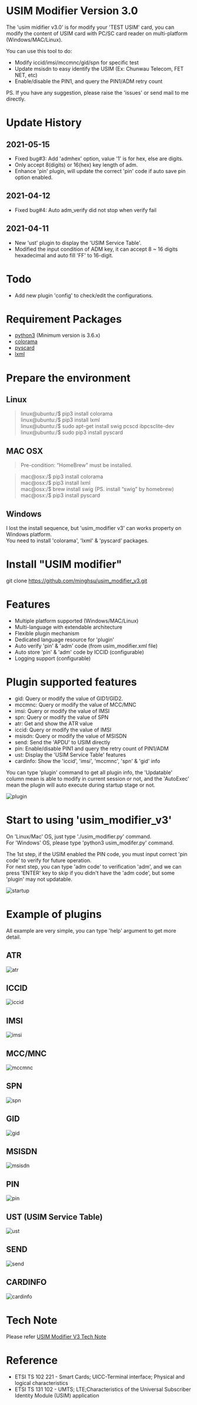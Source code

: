 # USIM Modifier Version 3.0

The 'usim midifier v3.0' is for modify your 'TEST USIM' card, you can modify the content of USIM card with PC/SC card reader on multi-platform (Windows/MAC/Linux).  
  
You can use this tool to do:
- Modify iccid/imsi/mccmnc/gid/spn for specific test
- Update msisdn to easy identify the USIM (Ex: Chunwau Telecom, FET NET, etc)
- Enable/disable the PIN1, and query the PIN1/ADM retry count

PS. If you have any suggestion, please raise the 'issues' or send mail to me directly.

# Update History

## 2021-05-15
- Fixed bug#3: Add 'admhex' option, value '1' is for hex, else are digits.
- Only accept 8(digits) or 16(hex) key length of adm.
- Enhance 'pin' plugin, will update the correct 'pin' code if auto save pin option enabled.

## 2021-04-12

- Fixed bug#4: Auto adm_verify did not stop when verify fail

## 2021-04-11
- New 'ust' plugin to display the 'USIM Service Table'.
- Modified the input condition of ADM key, it can accept 8 ~ 16 digits hexadecimal and auto fill 'FF' to 16-digit.

# Todo

- Add new plugin 'config' to check/edit the configurations.

# Requirement Packages

- [python3](https://www.python.org/) (Minimum version is 3.6.x) 
- [colorama](https://pypi.org/project/colorama/)
- [pyscard](https://pyscard.sourceforge.io/)  
- [lxml](https://lxml.de/)  

# Prepare the environment

## Linux
> linux@ubuntu:/$ pip3 install colorama  
> linux@ubuntu:/$ pip3 install lxml  
> linux@ubuntu:/$ sudo apt-get install swig pcscd ibpcsclite-dev  
> linux@ubuntu:/$ sudo pip3 install pyscard

## MAC OSX
> Pre-condition: “HomeBrew” must be installed.  
  
> mac@osx:/$ pip3 install colorama  
> mac@osx:/$ pip3 install lxml  
> mac@osx:/$ brew install swig  (PS. install “swig” by homebrew)  
> mac@osx:/$ pip3 install pyscard  

## Windows

I lost the install sequence, but 'usim_modifier v3' can works property on Windows platform.  
You need to install 'colorama', 'lxml' & 'pyscard' packages.

# Install "USIM modifier"

git clone https://github.com/minghsu/usim_modifier_v3.git

# Features

- Multiple platform supported (Windows/MAC/Linux)
- Multi-language with extendable architecture
- Flexible plugin mechanism
- Dedicated language resource for 'plugin' 
- Auto verify 'pin' & 'adm' code (from usim_modifier.xml file)
- Auto store 'pin' & 'adm' code by ICCID (configurable)
- Logging support (configurable)

# Plugin supported features

- gid: Query or modify the value of GID1/GID2.
- mccmnc: Query or modify the value of MCC/MNC
- imsi: Query or modify the value of IMSI
- spn: Query or modify the value of SPN
- atr: Get and show the ATR value
- iccid: Query or modify the value of IMSI
- msisdn: Query or modify the value of MSISDN
- send: Send the 'APDU' to USIM directly
- pin: Enable/disable PIN1 and query the retry count of PIN1/ADM
- ust: Display the 'USIM Service Table' features
- cardinfo: Show the 'iccid', 'imsi', 'mccmnc', 'spn' & 'gid' info

You can type 'plugin' command to get all plugin info, the 'Updatable' column mean is able to modify in current session or not, and the 'AutoExec' mean the plugin will auto execute during startup stage or not.  

![plugin](https://github.com/minghsu/usim_modifier_v3/blob/master/docs/images/plugin.png)

# Start to using 'usim_modifier_v3'

On 'Linux/Mac' OS, just type './usim_modifier.py' command.  
For 'Windows' OS, please type 'python3 usim_modifer.py' command.

The 1st step, if the USIM enabled the PIN code, you must input correct 'pin code' to verify for future operation.  
For next step, you can type 'adm code' to verification 'adm', and we can press 'ENTER' key to skip if you didn't have the 'adm code', but some 'plugin' may not updatable.  

![startup](https://github.com/minghsu/usim_modifier_v3/blob/master/docs/images/startup.png)

# Example of plugins

All example are very simple, you can type 'help' argument to get more detail.

## ATR

![atr](https://github.com/minghsu/usim_modifier_v3/blob/master/docs/images/atr.png)

## ICCID

![iccid](https://github.com/minghsu/usim_modifier_v3/blob/master/docs/images/iccid.png)

## IMSI

![imsi](https://github.com/minghsu/usim_modifier_v3/blob/master/docs/images/imsi.png)

## MCC/MNC

![mccmnc](https://github.com/minghsu/usim_modifier_v3/blob/master/docs/images/mccmnc.png)

## SPN

![spn](https://github.com/minghsu/usim_modifier_v3/blob/master/docs/images/spn.png)

## GID

![gid](https://github.com/minghsu/usim_modifier_v3/blob/master/docs/images/gid.png)

## MSISDN

![msisdn](https://github.com/minghsu/usim_modifier_v3/blob/master/docs/images/msisdn.png)

## PIN

![pin](https://github.com/minghsu/usim_modifier_v3/blob/master/docs/images/pin.png)

## UST (USIM Service Table)

![ust](https://github.com/minghsu/usim_modifier_v3/blob/master/docs/images/ust.png)

## SEND

![send](https://github.com/minghsu/usim_modifier_v3/blob/master/docs/images/send.png)

## CARDINFO

![cardinfo](https://github.com/minghsu/usim_modifier_v3/blob/master/docs/images/cardinfo.png)

# Tech Note

Please refer [USIM Modifier V3 Tech Note](https://github.com/minghsu/usim_modifier_v3/blob/master/docs/usim_modifier_v3_tech_note.pdf)

# Reference

- ETSI TS 102 221 - Smart Cards; UICC-Terminal interface; Physical and logical characteristics
- ETSI TS 131 102 - UMTS; LTE;Characteristics of the Universal Subscriber Identity Module (USIM) application
